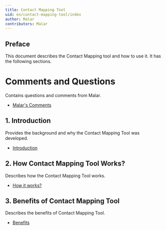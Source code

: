 ```yaml
---
title: Contact Mapping Tool
uid: en/contact-mapping-tool/index
author: Malar
contributors: Malar
---
```


## Preface

This document describes the Contact Mapping tool and how to use it. It has the following sections.

# Comments and Questions

Contains questions and comments from Malar.

* [Malar's Comments](xref:en/contact-mapping-tool/comments)

## 1. Introduction

Provides the background and why the Contact Mapping Tool was developed.

* [Introduction](xref:en/contact-mapping-tool/introduction)

## 2. How Contact Mapping Tool Works?

Describes how the Contact Mapping Tool works.

* [How it works?](xref:en/contact-mapping-tool/how-it-works)

## 3. Benefits of Contact Mapping Tool

Describes the benefits of Contact Mapping Tool.

* [Benefits](xref:en/contact-mapping-tool/benefits)

